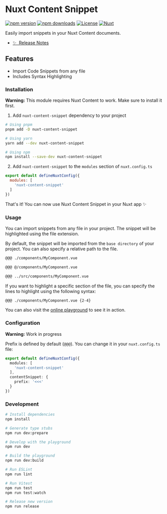 # Nuxt Content Snippet

[![npm version][npm-version-src]][npm-version-href]
[![npm downloads][npm-downloads-src]][npm-downloads-href]
[![License][license-src]][license-href]
[![Nuxt][nuxt-src]][nuxt-href]

Easily import snippets in your Nuxt Content documents.

- [✨ &nbsp;Release Notes](/CHANGELOG.md)
<!-- - [🏀 Online playground](https://stackblitz.com/github/your-org/nuxt-content-snippet?file=playground%2Fapp.vue) -->
<!-- - [📖 &nbsp;Documentation](https://example.com) -->

## Features

- Import Code Snippets from any file
- Includes Syntax Highlighting

### Installation

**Warning:** This module requires Nuxt Content to work. Make sure to install it first.

1. Add `nuxt-content-snippet` dependency to your project

```bash
# Using pnpm
pnpm add -D nuxt-content-snippet

# Using yarn
yarn add --dev nuxt-content-snippet

# Using npm
npm install --save-dev nuxt-content-snippet
```

2. Add `nuxt-content-snippet` to the `modules` section of `nuxt.config.ts`

```js
export default defineNuxtConfig({
  modules: [
    'nuxt-content-snippet'
  ]
})
```

That's it! You can now use Nuxt Content Snippet in your Nuxt app ✨

### Usage

You can import snippets from any file in your project. The snippet will be highlighted using the file extension.

By default, the snippet will be imported from the `base directory` of your project. You can also specify a relative path to the file.

```md
@@@ ./components/MyComponent.vue
```

```md
@@@ @/components/MyComponent.vue
```

```md
@@@ ../src/components/MyComponent.vue 
```

If you want to highlight a specific section of the file, you can specify the lines to highlight using the following syntax:

```md
@@@ ./components/MyComponent.vue {2-4}
```

You can also visit the [online playground](https://stackblitz.com/github/phojie/nuxt-content-snippet) to see it in action.

### Configuration

**Warning:** Work in progress

Prefix is defined by default (`@@@`). You can change it in your `nuxt.config.ts` file:

```ts
export default defineNuxtConfig({
  modules: [
    'nuxt-content-snippet'
  ],
  contentSnippet: {
    prefix: '<<<'
  }
})
```

### Development

```bash
# Install dependencies
npm install

# Generate type stubs
npm run dev:prepare

# Develop with the playground
npm run dev

# Build the playground
npm run dev:build

# Run ESLint
npm run lint

# Run Vitest
npm run test
npm run test:watch

# Release new version
npm run release
```

<!-- Badges -->
[npm-version-src]: https://img.shields.io/npm/v/nuxt-content-snippet/latest.svg?style=flat&colorA=18181B&colorB=28CF8D
[npm-version-href]: https://npmjs.com/package/nuxt-content-snippet

[npm-downloads-src]: https://img.shields.io/npm/dm/nuxt-content-snippet.svg?style=flat&colorA=18181B&colorB=28CF8D
[npm-downloads-href]: https://npmjs.com/package/nuxt-content-snippet

[license-src]: https://img.shields.io/npm/l/nuxt-content-snippet.svg?style=flat&colorA=18181B&colorB=28CF8D
[license-href]: https://npmjs.com/package/nuxt-content-snippet

[nuxt-src]: https://img.shields.io/badge/Nuxt-18181B?logo=nuxt.js
[nuxt-href]: https://nuxt.com

